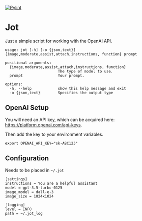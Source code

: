 [![Pylint](https://github.com/kyager/jot/actions/workflows/pylint.yml/badge.svg)](https://github.com/kyager/jot/actions/workflows/pylint.yml)

# Jot

Just a simple script for working with the OpenAI API.

```
usage: jot [-h] [-o {json,text}] {image,moderate,assist,attach,instructions, function} prompt

positional arguments:
  {image,moderate,assist,attach,instructions, function}
                        The type of model to use.
  prompt                Your prompt.

options:
  -h, --help            show this help message and exit
  -o {json,text}        Specifies the output type
```

## OpenAI Setup
You will need an API key, which can be acquired here: https://platform.openai.com/api-keys.

Then add the key to your environment variables.

`export OPENAI_API_KEY="sk-ABC123"`

## Configuration
Needs to be placed in `~/.jot`
```.jot
[settings]
instructions = You are a helpful assistant
model = gpt-3.5-turbo-0125
image_model = dall-e-3
image_size = 1024x1024

[logging]
level = INFO
path = ~/.jot_log
```
